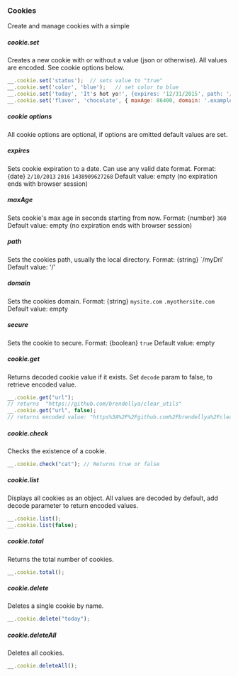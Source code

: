 ### Cookies
Create and manage cookies with a simple 

##### cookie.set
Creates a new cookie with or without a value (json or otherwise).  All values are encoded.  See cookie options below.

````javascript
__.cookie.set('status');  // sets value to "true"
__.cookie.set('color', 'blue');   // set color to blue
__.cookie.set('today', 'It's hot yo!', {expires: '12/31/2015', path: '/my-dir/' });
__.cookie.set('flavor', 'chocolate', { maxAge: 86400, domain: '.example.com' });
````

##### cookie options
All cookie options are optional, if options are omitted default values are set.

##### expires
Sets cookie expiration to a date.  Can use any valid date format.
Format: {date} `2/10/2013` `2016` `1438909627268`
Default value: empty (no expiration ends with browser session)
 
##### maxAge
Sets cookie's max age in seconds starting from now.
Format: {number} `360` 
Default value: empty  (no expiration ends with browser session)

##### path
Sets the cookies path, usually the local directory.
Format: {string} `/myDri' 
Default value: '/' 

##### domain
Sets the cookies domain.
Format: {string} `mysite.com` `.myothersite.com`
Default value: empty

##### secure
Sets the cookie to secure.
Format: {boolean} `true`
Default value: empty


##### cookie.get
Returns decoded cookie value if it exists. Set `decode` param to false, to retrieve encoded value.

````javascript
__.cookie.get("url"); 
// returns  "https://github.com/brendellya/clear_utils"
__.cookie.get("url", false);
// returns encoded value: "https%3A%2F%2Fgithub.com%2Fbrendellya%2Fclear_utils"
````

##### cookie.check
Checks the existence of a cookie.

````javascript
__.cookie.check("cat"); // Returns true or false
````

##### cookie.list
Displays all cookies as an object. All values are decoded by default, add decode parameter to return encoded values.

````javascript
__.cookie.list();
__.cookie.list(false);
````

##### cookie.total
Returns the total number of cookies.

````javascript
__.cookie.total();
````

##### cookie.delete
Deletes a single cookie by name.

````javascript
__.cookie.delete("today");
````

##### cookie.deleteAll
Deletes all cookies.

````javascript
__.cookie.deleteAll();
````



